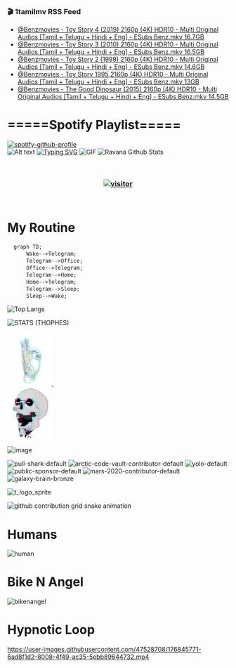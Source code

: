### 🎬 1tamilmv RSS Feed

<!-- BLOG-POST-LIST:START -->
- [@Benzmovies - Toy Story 4 &lpar;2019&rpar; 2160p &lpar;4K&rpar; HDR10 - Multi  Original Audios [Tamil + Telugu + Hindi + Eng] - ESubs Benz.mkv 16.7GB](https://www.1tamilmv.space/index.php?/forums/topic/164896-benzmovies-toy-story-4-2019-2160p-4k-hdr10-multi-original-audios-tamil-telugu-hindi-eng-%C2%A0esubs-benzmkv-167gb/&do=findComment&comment=329612)
- [@Benzmovies - Toy Story 3 &lpar;2010&rpar; 2160p &lpar;4K&rpar; HDR10 - Multi  Original Audios [Tamil + Telugu + Hindi + Eng] - ESubs Benz.mkv 16.5GB](https://www.1tamilmv.space/index.php?/forums/topic/164895-benzmovies-toy-story-3-2010-2160p-4k-hdr10-multi-original-audios-tamil-telugu-hindi-eng-%C2%A0esubs-benzmkv-165gb/&do=findComment&comment=329611)
- [@Benzmovies - Toy Story 2 &lpar;1999&rpar; 2160p &lpar;4K&rpar; HDR10 - Multi  Original Audios [Tamil + Telugu + Hindi + Eng] - ESubs Benz.mkv 14.6GB](https://www.1tamilmv.space/index.php?/forums/topic/164894-benzmovies-toy-story-2-1999-2160p-4k-hdr10-multi-original-audios-tamil-telugu-hindi-eng-%C2%A0esubs-benzmkv-146gb/&do=findComment&comment=329610)
- [@Benzmovies - Toy Story 1995 2160p &lpar;4K&rpar; HDR10 - Multi  Original Audios [Tamil + Telugu + Hindi + Eng] - ESubs Benz.mkv 13GB](https://www.1tamilmv.space/index.php?/forums/topic/164893-benzmovies-toy-story-1995-2160p-4k-hdr10-multi-original-audios-tamil-telugu-hindi-eng-%C2%A0esubs-benzmkv-13gb/&do=findComment&comment=329609)
- [@Benzmovies - The Good Dinosaur &lpar;2015&rpar; 2160p &lpar;4K&rpar; HDR10 - Multi  Original Audios [Tamil + Telugu + Hindi + Eng] - ESubs Benz.mkv 14.5GB](https://www.1tamilmv.space/index.php?/forums/topic/164892-benzmovies-the-good-dinosaur-2015-2160p-4k-hdr10-multi-original-audios-tamil-telugu-hindi-eng-%C2%A0esubs-benzmkv-145gb/&do=findComment&comment=329608)
<!-- BLOG-POST-LIST:END -->

# =====Spotify Playlist=====
[![spotify-github-profile](https://spotify-github-profile.vercel.app/api/view?uid=31rfzgmuvvewegdlxvlev4ynz4vu&cover_image=true&theme=default&bar_color=53b14f&bar_color_cover=true)](https://ravana69.github.io/rss)
</br>
![Alt text](https://spotify-recently-played-readme.vercel.app/api?user=31rfzgmuvvewegdlxvlev4ynz4vu)
[![Typing SVG](https://readme-typing-svg.herokuapp.com?color=%2336BCF7&center=true&vCenter=true&multiline=true&height=81&lines=I+AM+RAVANA;CONTACT+ME+ON+TELEGRAM%3A+%40R4V4N4)](https://git.io/typing-svg)
<img align="centre" height="400px" width="490px" alt="GIF" src="https://github.com/ravana69/ravana69/blob/master/rvm.gif" />
![Ravana Github Stats](https://github-readme-stats.vercel.app/api?username=ravana69&&show_icons=true&theme=radical)

<br />
<h3 align="center"> <a href="https://t.me/r4v4n4"><img src="https://profile-counter.glitch.me/ravana69/count.svg" alt="visitor" width="600"></a> </h3>
</br>

<H1>My Routine</H1>

```mermaid
  graph TD;
      Wake-->Telegram;
      Telegram-->Office;
      Office-->Telegram;
      Telegram-->Home;
      Home-->Telegram;
      Telegram-->Sleep;
      Sleep-->Wake;
```
![Top Langs](https://github-readme-stats.vercel.app/api/top-langs/?username=ravana69&&show_icons=true&theme=radical)

![STATS (THOPHES)](https://github-profile-trophy.vercel.app/?username=ravana69&theme=gruvbox&margin-w=10&margin-h=15&column=8)
<br />
<p align="left">
    <a href="#">
        <img width="20%" src="./assets/images/hand.gif" alt="" />
    </a>
    <a href="#">
        <img width="59%" src="./assets/images/spacer.png" alt="" >
    </a>
    <a href="#">
        <img width="20%" src="./assets/images/skull.gif" alt="" />
    </a>
</p>


![image](https://user-images.githubusercontent.com/47528708/175298537-0623dc00-7b1a-4ec1-b5b1-71768763a234.png)

<img width="148" alt="pull-shark-default" src="https://user-images.githubusercontent.com/47528708/176419715-70981865-4dc6-489a-8a1a-06842db67b15.gif"> <img width="148" alt="arctic-code-vault-contributor-default" src="https://user-images.githubusercontent.com/47528708/175267501-e1fbbb8f-c2b2-4882-b865-2ac4debef26c.png"> <img width="148" alt="yolo-default" src="https://user-images.githubusercontent.com/47528708/175267654-281a1880-1129-4b7b-bf2f-de5dd2bc5afa.png"> <img width="148" alt="public-sponsor-default" src="https://user-images.githubusercontent.com/47528708/175268448-2e78cc75-fb25-4d76-bd22-7df520446b45.png"> <img width="148" alt="mars-2020-contributor-default" src="https://user-images.githubusercontent.com/47528708/175268475-de6d987a-3be9-4353-86a5-23b422559355.png"> <img width="148" alt="galaxy-brain-bronze" src="https://user-images.githubusercontent.com/47528708/176419717-e2fdca8b-0fdc-47dd-9511-a7ff52178a33.gif">

![t_logo_sprite](https://user-images.githubusercontent.com/47528708/175293007-21ff1792-1fca-4be3-bcae-12fdc3aa414f.svg)

![github contribution grid snake animation](https://raw.githubusercontent.com/ravana69/ravana69/output/github-contribution-grid-snake-dark.svg#gh-dark-mode-only)

# Humans
<img width="170" alt="human" src="https://user-images.githubusercontent.com/47528708/176413829-c142d478-1c96-4c3c-a2a4-2dd35374c335.gif">

# Bike N Angel
<img width="170" alt="bikenangel" src="https://user-images.githubusercontent.com/47528708/176616968-3a44f91e-8016-477c-9bb5-c4689a1adbee.gif">

# Hypnotic Loop

https://user-images.githubusercontent.com/47528708/176845771-6ad8f1d2-8008-4f49-ac35-5ebb89644732.mp4


